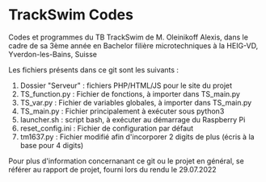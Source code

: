 # TrackSwim Codes
Codes et programmes du TB TrackSwim de M. Oleinikoff Alexis, dans le cadre de sa 3ème année en Bachelor filière microtechniques à la HEIG-VD, Yverdon-les-Bains,  Suisse

Les fichiers  présents dans ce git sont les suivants :

1. Dossier "Serveur" : fichiers PHP/HTML/JS pour le site du projet
2. TS_function.py : Fichier de fonctions, à importer dans TS_main.py
3. TS_var.py : Fichier de variables globales, à importer dans TS_main.py
4. TS_main.py : Fichier principalement à exécuter sous python3
5. launcher.sh : script bash, à exécuter au démarrage du Raspberry Pi
6. reset_config.ini : Fichier de configuration par défaut
7. tm1637.py : Fichier modifié afin d'incorporer 2 digits de plus (écris à la base pour 4 digits)

Pour plus d'information concernanant ce git ou le projet en général, se référer au rapport de projet, fourni lors du rendu le 29.07.2022
